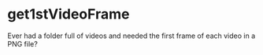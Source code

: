 # get1stVideoFrame
Ever had a folder full of videos and needed the first frame of each video in a PNG file?
